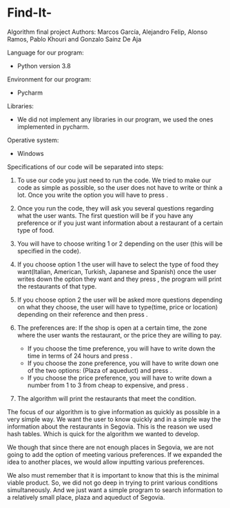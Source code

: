 # Find-It-
Algorithm final project 
Authors: Marcos García, Alejandro Felip, Alonso Ramos, Pablo Khouri and Gonzalo Sainz De Aja

Language for our program:
   - Python version 3.8


Environment for our program:
   - Pycharm
   
Libraries:
   - We did not implement any libraries in our program, we used the ones implemented in pycharm.
   
Operative system: 
   - Windows 
 

Specifications of our code will be separated into steps:

1. To use our code you just need to run the code. We tried to make our code as simple as possible, so the user does not have to write or think a lot. Once you write the option you will have to press <enter>.

2. Once you run the code, they will ask you several questions regarding what the user wants. The first question will be if you have any preference or if you just want information about a restaurant of a certain type of food.

3. You will have to choose writing 1 or 2 depending on the user (this will be specified in the code). 

4. If you choose option 1 the user will have to select the type of food they want(Italian, American, Turkish, Japanese and Spanish) once the user writes down the option they want and they press <enter>, the program will print the restaurants of that type.

5. If you choose option 2 the user will be asked more questions depending on what they choose, the user will have to type(time, price or location) depending on their reference and then press <enter>.

6. The preferences are: If the shop is open at a certain time, the zone where the user wants the restaurant, or the price they are willing to pay. 
    - If you choose the time preference, you will have to write down the time in terms of 24 hours and press <enter>.
    - If you choose the zone preference, you will have to write down one of the two options: (Plaza of aqueduct) and press <enter>.
    - If you choose the price preference, you will have to write down a number from 1 to 3 from cheap to expensive, and press <enter>.

7. The algorithm will print the restaurants that meet the condition.

The focus of our algorithm is to give information as quickly as possible in a very simple way. We want the user to know quickly and in a simple way the information about the restaurants in Segovia. This is the reason we used hash tables. Which is quick for the algorithm we wanted to develop.


We though that since there are not enough places in Segovia, we are not going to add the option of meeting various preferences. If we expanded the idea to another places, we would allow inputting various preferences.



We also must remember that it is important to know that this is the minimal viable product. So, we did not go deep in trying to print various conditions simultaneously. And we just want a simple program to search information to a relatively small place, plaza and aqueduct of Segovia.

